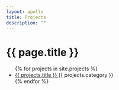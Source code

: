 ```yaml
---
layout: apollo
title: Projects
description: ""
---
```


<h1>{{ page.title }}</h1>

<div class="post">
  <ul>
  {% for projects in site.projects %}
    <li>
      <a href="{{ projects.permalink }}" title="{{ projects.title }}">
        {{ projects.title }}
      </a>
      <span>{{ projects.category }}</span>
    </li>
  {% endfor %}
  </ul>
</div>
